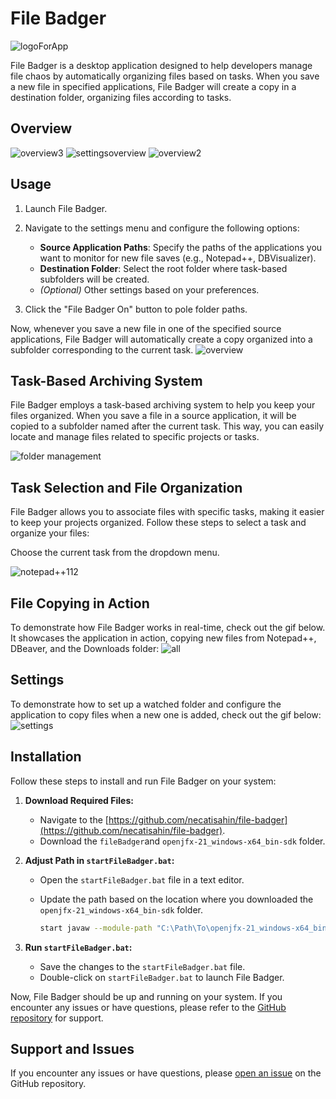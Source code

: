 # File Badger
![logoForApp](https://github.com/necatisahin/kafka-producer-consumer/assets/17224549/0e00b68f-091f-42e1-9e75-042d74ee35e6)

File Badger is a desktop application designed to help developers manage file chaos by automatically organizing files based on tasks. When you save a new file in specified applications, File Badger will create a copy in a destination folder, organizing files according to tasks.

## Overview

![overview3](https://github.com/necatisahin/kafka-producer-consumer/assets/17224549/0f29b659-dc7e-443e-9237-7c15ee650bc6)
![settingsoverview](https://github.com/necatisahin/kafka-producer-consumer/assets/17224549/cbf8f28d-51e1-4d61-821d-1be7839aefcb)
![overview2](https://github.com/necatisahin/kafka-producer-consumer/assets/17224549/532b5cad-ce5e-488e-b19e-25bbf5afbd62)


## Usage

1. Launch File Badger.
2. Navigate to the settings menu and configure the following options:

   - **Source Application Paths**: Specify the paths of the applications you want to monitor for new file saves (e.g., Notepad++, DBVisualizer).
   - **Destination Folder**: Select the root folder where task-based subfolders will be created.
   - *(Optional)* Other settings based on your preferences.

3. Click the "File Badger On" button to pole folder paths.

Now, whenever you save a new file in one of the specified source applications, File Badger will automatically create a copy organized into a subfolder corresponding to the current task.
![overview](https://github.com/necatisahin/kafka-producer-consumer/assets/17224549/8b304088-16f3-428a-b256-393bf760ddee)


## Task-Based Archiving System

File Badger employs a task-based archiving system to help you keep your files organized. When you save a file in a source application, it will be copied to a subfolder named after the current task. This way, you can easily locate and manage files related to specific projects or tasks.

![folder management](https://github.com/necatisahin/kafka-producer-consumer/assets/17224549/6c56cf37-cd50-43f4-bc55-091a9ccb2d8a)

## Task Selection and File Organization

File Badger allows you to associate files with specific tasks, making it easier to keep your projects organized. Follow these steps to select a task and organize your files:

Choose the current task from the dropdown menu.

![notepad++112](https://github.com/necatisahin/kafka-producer-consumer/assets/17224549/4cb7e4c9-7059-4aa6-a0d9-d8f9f87ffd32)

## File Copying in Action

To demonstrate how File Badger works in real-time, check out the gif below. It showcases the application in action, copying new files from Notepad++, DBeaver, and the Downloads folder:
![all](https://github.com/necatisahin/kafka-producer-consumer/assets/17224549/c2be095f-ef20-4c9c-bcbd-bc694cdf9f0b)


## Settings

To demonstrate how to set up a watched folder and configure the application to copy files when a new one is added, check out the gif below:
![settings](https://github.com/necatisahin/kafka-producer-consumer/assets/17224549/00b9d7a6-b4a0-44ce-8597-050fdd9ae9d8)

## Installation

Follow these steps to install and run File Badger on your system:

1. **Download Required Files:**
   - Navigate to the [https://github.com/necatisahin/file-badger](https://github.com/necatisahin/file-badger).
   - Download the `fileBadger`and `openjfx-21_windows-x64_bin-sdk` folder.

2. **Adjust Path in `startFileBadger.bat`:**
   - Open the `startFileBadger.bat` file in a text editor.
   - Update the path based on the location where you downloaded the `openjfx-21_windows-x64_bin-sdk` folder.

     ```bash
     start javaw --module-path "C:\Path\To\openjfx-21_windows-x64_bin-sdk\javafx-sdk-21\lib" --add-modules javafx.controls,javafx.fxml -jar app.jar
     ```

3. **Run `startFileBadger.bat`:**
   - Save the changes to the `startFileBadger.bat` file.
   - Double-click on `startFileBadger.bat` to launch File Badger.

Now, File Badger should be up and running on your system. If you encounter any issues or have questions, please refer to the [GitHub repository](https://github.com/necatisahin/file-badger) for support.








## Support and Issues

If you encounter any issues or have questions, please [open an issue](https://github.com/necatisahin/file-badger) on the GitHub repository.
